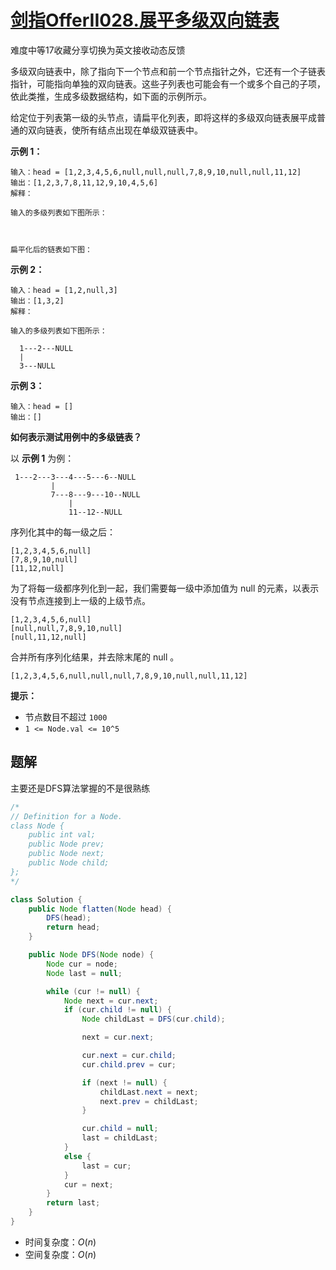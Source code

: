 # [剑指OfferII028.展平多级双向链表](https://leetcode-cn.com/problems/Qv1Da2/)

难度中等17收藏分享切换为英文接收动态反馈

多级双向链表中，除了指向下一个节点和前一个节点指针之外，它还有一个子链表指针，可能指向单独的双向链表。这些子列表也可能会有一个或多个自己的子项，依此类推，生成多级数据结构，如下面的示例所示。

给定位于列表第一级的头节点，请扁平化列表，即将这样的多级双向链表展平成普通的双向链表，使所有结点出现在单级双链表中。

 

**示例 1：**

```
输入：head = [1,2,3,4,5,6,null,null,null,7,8,9,10,null,null,11,12]
输出：[1,2,3,7,8,11,12,9,10,4,5,6]
解释：

输入的多级列表如下图所示：



扁平化后的链表如下图：
```

**示例 2：**

```
输入：head = [1,2,null,3]
输出：[1,3,2]
解释：

输入的多级列表如下图所示：

  1---2---NULL
  |
  3---NULL
```

**示例 3：**

```
输入：head = []
输出：[]
```

 

**如何表示测试用例中的多级链表？**

以 **示例 1** 为例：

```
 1---2---3---4---5---6--NULL
         |
         7---8---9---10--NULL
             |
             11--12--NULL
```

序列化其中的每一级之后：

```
[1,2,3,4,5,6,null]
[7,8,9,10,null]
[11,12,null]
```

为了将每一级都序列化到一起，我们需要每一级中添加值为 null 的元素，以表示没有节点连接到上一级的上级节点。

```
[1,2,3,4,5,6,null]
[null,null,7,8,9,10,null]
[null,11,12,null]
```

合并所有序列化结果，并去除末尾的 null 。

```
[1,2,3,4,5,6,null,null,null,7,8,9,10,null,null,11,12]
```

 

**提示：**

- 节点数目不超过 `1000`
- `1 <= Node.val <= 10^5`

## 题解

主要还是DFS算法掌握的不是很熟练

```java
/*
// Definition for a Node.
class Node {
    public int val;
    public Node prev;
    public Node next;
    public Node child;
};
*/

class Solution {
    public Node flatten(Node head) {
        DFS(head);
        return head;
    }

    public Node DFS(Node node) {
        Node cur = node;
        Node last = null;

        while (cur != null) {
            Node next = cur.next;
            if (cur.child != null) {
                Node childLast = DFS(cur.child);

                next = cur.next;

                cur.next = cur.child;
                cur.child.prev = cur;

                if (next != null) {
                    childLast.next = next;
                    next.prev = childLast;
                }

                cur.child = null;
                last = childLast;
            }
            else {
                last = cur;
            }
            cur = next;
        }
        return last;
    }
}
```

* 时间复杂度：$O(n)$
* 空间复杂度：$O(n)$